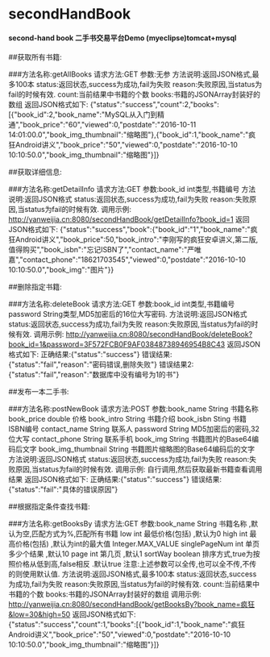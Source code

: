 # secondHandBook
####  second-hand book  二手书交易平台Demo   (myeclipse)tomcat+mysql
##获取所有书籍:

###方法名称:getAllBooks
		请求方法:GET
		参数:无参
		方法说明:返回JSON格式,最多100本
			status:返回状态,success为成功,fail为失败
			reason:失败原因,当status为fail的时候有效.
			count:当前结果中书籍的个数
			books:书籍的JSONArray封装好的数组
		返回JSON格式如下:
			{"status":"success","count":2,"books":[{"book_id":2,"book_name":"MySQL从入门到精通","book_price":"60","viewed":0,"postdate":"2016-10-11 14:01:00.0","book_img_thumbnail":"缩略图"},{"book_id":1,"book_name":"疯狂Android讲义","book_price":"50","viewed":0,"postdate":"2016-10-10 10:10:50.0","book_img_thumbnail":"缩略图"}]}
		
##获取详细信息:

###方法名称:getDetailInfo
  		请求方法:GET
  		参数:book_id int类型,书籍编号
  		方法说明:返回JSON格式
  			status:返回状态,success为成功,fail为失败
  			reason:失败原因,当status为fail的时候有效.
  		调用示例:
  			http://yanweijia.cn:8080/secondHandBook/getDetailInfo?book_id=1
  		返回JSON格式如下:
  			{"status":"success","book":{"book_id":"1","book_name":"疯狂Android讲义","book_price":50,"book_intro":"李刚写的疯狂安卓讲义,第二版,值得购买","book_isbn":"忘记ISBN了","contact_name":"严唯嘉","contact_phone":"18621703545","viewed":0,"postdate":"2016-10-10 10:10:50.0","book_img":"图片"}}
  		
##删除指定书籍:

###方法名称:deleteBook
  		请求方法:GET
  		参数:book_id int类型,书籍编号
  			password String类型,MD5加密后的16位大写密码.
  		方法说明:返回JSON格式
  			status:返回状态,success为成功,fail为失败
  			reason:失败原因,当status为fail的时候有效.
  		调用示例:
  			http://yanweijia.cn:8080/secondHandBook/deleteBook?book_id=1&password=3F572FCB0F9AF03848738946954B8C43
  		返回JSON格式如下:
  			正确结果:{"status":"success"}
  			错误结果:{"status":"fail","reason":"密码错误,删除失败"}
  			错误结果2:{"status":"fail","reason":"数据库中没有编号为1的书"}
  		
##发布一本二手书:

###方法名称:postNewBook
  		请求方法:POST
  		参数:book_name String 书籍名称
  			book_price double 价格
  			book_intro String 书籍介绍
  			book_isbn Sting 书籍ISBN编号
  			contact_name String 联系人
  			password String MD5加密后的密码,32位大写
  			contact_phone String 联系手机
  			book_img String 书籍图片的Base64编码后文字
  			book_img_thumbnail String 书籍图片缩略图的Base64编码后的文字
  		方法说明:返回JSON格式
  			status:返回状态,success为成功,fail为失败
  			reason:失败原因,当status为fail的时候有效.
  		调用示例:
  			自行调用,然后获取最新书籍查看调用结果
  		返回JSON格式如下:
  			正确结果:{"status":"success"}
  			错误结果:{"status":"fail":"具体的错误原因"}
  		
##根据指定条件查找书籍:

###方法名称:getBooksBy
  		请求方法:GET
  		参数:book_name String 书籍名称  ,默认为空,匹配方式为%,匹配所有书籍
  			low	int 最低价格(包括) ,默认为0
  			high int 最高价格(包括) ,默认为int的最大值 Integer.MAX_VALUE
  			singlePageNum int 单页多少个结果 ,默认10
  			page int 第几页 ,默认1
  			sortWay boolean 排序方式,true为按照价格从低到高,false相反  .默认true
  		注意:上述参数可以全传,也可以全不传,不传的则使用默认值.
  		方法说明:返回JSON格式,最多100本
			status:返回状态,success为成功,fail为失败
			reason:失败原因,当status为fail的时候有效.
			count:当前结果中书籍的个数
			books:书籍的JSONArray封装好的数组
  		调用示例:
  			http://yanweijia.cn:8080/secondHandBook/getBooksBy?book_name=疯狂&low=30&high=50
  		返回JSON格式如下:
			{"status":"success","count":1,"books":[{"book_id":1,"book_name":"疯狂Android讲义","book_price":"50","viewed":0,"postdate":"2016-10-10 10:10:50.0","book_img_thumbnail":"缩略图"}]}
  		
